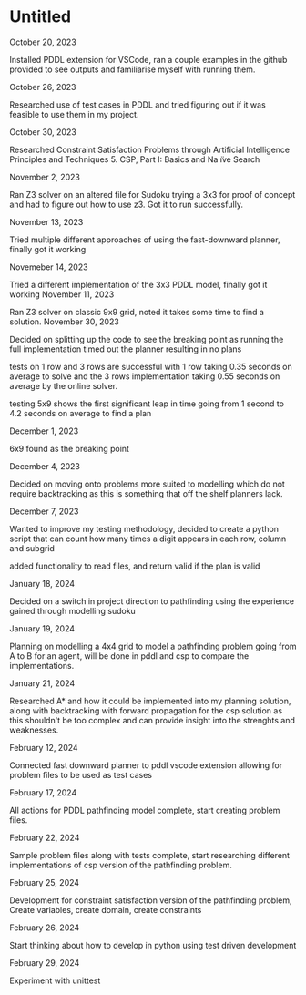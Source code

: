 # Untitled

October 20, 2023 

Installed PDDL extension for VSCode, ran a couple examples in the github provided to see outputs and familiarise myself with running them.

October 26, 2023 

Researched use of test cases in PDDL and tried figuring out if it was feasible to use them in my project.

October 30, 2023 

Researched Constraint Satisfaction Problems through Artificial Intelligence Principles and Techniques 5. CSP, Part I: Basics and Na ̈ıve Search

November 2, 2023 

Ran Z3 solver on an altered file for Sudoku trying a 3x3 for proof of concept and had to figure out how to use z3. Got it to run successfully.

November 13, 2023

Tried multiple different approaches of using the fast-downward planner, finally got it working

Novemeber 14, 2023

Tried a different implementation of the 3x3 PDDL model, finally got it working
November 11, 2023

Ran Z3 solver on classic 9x9 grid, noted it takes some time to find a solution.
November 30, 2023

Decided on splitting up the code to see the breaking point as running the full implementation timed out the planner resulting in no plans

tests on 1 row and 3 rows are successful with 1 row taking 0.35 seconds on average to solve and the 3 rows implementation taking 0.55 seconds on average by the online solver.

testing 5x9 shows the first significant leap in time going from 1 second to 4.2 seconds on average to find a plan

December 1, 2023

6x9 found as the breaking point

December 4, 2023

Decided on moving onto problems more suited to modelling which do not require backtracking
as this is something that off the shelf planners lack.

December 7, 2023

Wanted to improve my testing methodology, decided to create a python script that can count how many times a digit appears
in each row, column and subgrid

added functionality to read files, and return valid if the plan is valid

January 18, 2024

Decided on a switch in project direction to pathfinding using the experience gained through modelling sudoku

January 19, 2024

Planning on modelling a 4x4 grid to model a pathfinding problem going from A to B for an agent,
will be done in pddl and csp to compare the implementations.

January 21, 2024

Researched A* and how it could be implemented into my planning solution, along with
backtracking with forward propagation for the csp solution as this shouldn't be too
complex and can provide insight into the strenghts and weaknesses.

February 12, 2024

Connected fast downward planner to pddl vscode extension allowing for problem files to be used as test cases

February 17, 2024

All actions for PDDL pathfinding model complete, start creating problem files.

February 22, 2024

Sample problem files along with tests complete, start researching different implementations of csp version of the pathfinding problem.

February 25, 2024

Development for constraint satisfaction version of the pathfinding problem,
Create variables, create domain, create constraints

February 26, 2024

Start thinking about how to develop in python using test driven development

February 29, 2024

Experiment with unittest